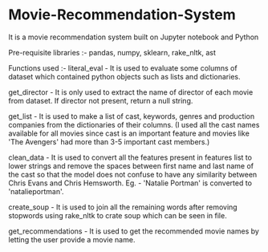 # Movie-Recommendation-System
It is a movie recommendation system built on Jupyter notebook and Python


Pre-requisite libraries :- pandas, numpy, sklearn, rake_nltk, ast

Functions used :-
literal_eval - It is used to evaluate some columns of dataset which contained python objects such as lists and dictionaries.

get_director - It is only used to extract the name of director of each movie from dataset. If director not present, return a null string.

get_list - It is used to make a list of cast, keywords, genres and production companies from the dictionaries of their columns.
	   (I used all the cast names available for all movies since cast is an important feature and movies like 'The Avengers' had more
	    than 3-5 important cast members.)

clean_data - It is used to convert all the features present in features list to lower strings and remove the spaces between first name and
	     last name of the cast so that the model does not confuse to have any similarity between Chris Evans and Chris Hemsworth.
	     Eg. - 'Natalie Portman' is converted to 'natalieportman'.

create_soup - It is used to join all the remaining words after removing stopwords using rake_nltk to crate soup which can be seen in file.

get_recommendations - It is used to get the recommended movie names by letting the user provide a movie name.

